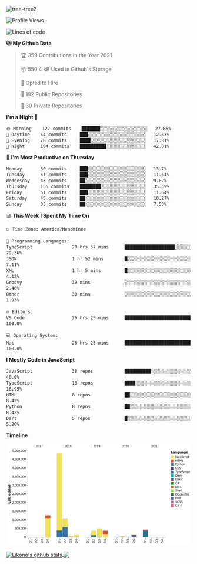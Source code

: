 ![tree-tree2](https://user-images.githubusercontent.com/15727947/99866266-688a6380-2b75-11eb-958b-273006b198d8.jpg)


<!--START_SECTION:waka-->
![Profile Views](http://img.shields.io/badge/Profile%20Views-2-blue)

![Lines of code](https://img.shields.io/badge/From%20Hello%20World%20I%27ve%20Written-9.4%20million%20lines%20of%20code-blue)

**🐱 My Github Data** 

> 🏆 359 Contributions in the Year 2021
 > 
> 📦 550.4 kB Used in Github's Storage 
 > 
> 💼 Opted to Hire
 > 
> 📜 192 Public Repositories 
 > 
> 🔑 30 Private Repositories  
 > 
**I'm a Night 🦉** 

```text
🌞 Morning    122 commits    ███████░░░░░░░░░░░░░░░░░░   27.85% 
🌆 Daytime    54 commits     ███░░░░░░░░░░░░░░░░░░░░░░   12.33% 
🌃 Evening    78 commits     ████░░░░░░░░░░░░░░░░░░░░░   17.81% 
🌙 Night      184 commits    ██████████░░░░░░░░░░░░░░░   42.01%

```
📅 **I'm Most Productive on Thursday** 

```text
Monday       60 commits     ███░░░░░░░░░░░░░░░░░░░░░░   13.7% 
Tuesday      51 commits     ███░░░░░░░░░░░░░░░░░░░░░░   11.64% 
Wednesday    43 commits     ██░░░░░░░░░░░░░░░░░░░░░░░   9.82% 
Thursday     155 commits    ████████░░░░░░░░░░░░░░░░░   35.39% 
Friday       51 commits     ███░░░░░░░░░░░░░░░░░░░░░░   11.64% 
Saturday     45 commits     ██░░░░░░░░░░░░░░░░░░░░░░░   10.27% 
Sunday       33 commits     ██░░░░░░░░░░░░░░░░░░░░░░░   7.53%

```


📊 **This Week I Spent My Time On** 

```text
⌚︎ Time Zone: America/Menominee

💬 Programming Languages: 
TypeScript               20 hrs 57 mins      ███████████████████░░░░░░   79.36% 
JSON                     1 hr 52 mins        █░░░░░░░░░░░░░░░░░░░░░░░░   7.11% 
XML                      1 hr 5 mins         █░░░░░░░░░░░░░░░░░░░░░░░░   4.12% 
Groovy                   39 mins             ░░░░░░░░░░░░░░░░░░░░░░░░░   2.46% 
Other                    30 mins             ░░░░░░░░░░░░░░░░░░░░░░░░░   1.93%

🔥 Editors: 
VS Code                  26 hrs 25 mins      █████████████████████████   100.0%

💻 Operating System: 
Mac                      26 hrs 25 mins      █████████████████████████   100.0%

```

**I Mostly Code in JavaScript** 

```text
JavaScript               38 repos            ██████████░░░░░░░░░░░░░░░   40.0% 
TypeScript               18 repos            ████░░░░░░░░░░░░░░░░░░░░░   18.95% 
HTML                     8 repos             ██░░░░░░░░░░░░░░░░░░░░░░░   8.42% 
Python                   8 repos             ██░░░░░░░░░░░░░░░░░░░░░░░   8.42% 
Dart                     5 repos             █░░░░░░░░░░░░░░░░░░░░░░░░   5.26%

```


**Timeline**

![Chart not found](https://raw.githubusercontent.com/ianlikono/ianlikono/main/charts/bar_graph.png) 


<!--END_SECTION:waka-->


<a href="https://github.com/ianlikono">
  <img align="center" src="https://github-readme-stats.anuraghazra1.vercel.app/api?username=ianlikono&show_icons=true&include_all_commits=true&theme=material-palenight" alt="Likono's github stats" />
</a>
<a href="https://github.com/ianlikono">
  <img align="center" src="https://github-readme-stats.anuraghazra1.vercel.app/api/top-langs/?username=ianlikono&layout=compact&theme=material-palenight" />
</a>

